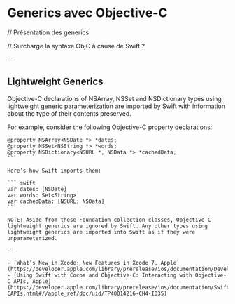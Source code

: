 # Generics avec Objective-C

// Présentation des generics

// Surcharge la syntaxe ObjC à cause de Swift ?


--

## Lightweight Generics

Objective-C declarations of NSArray, NSSet and NSDictionary types using lightweight generic parameterization are imported by Swift with information about the type of their contents preserved.

For example, consider the following Objective-C property declarations:

```` objc
@property NSArray<NSDate *> *dates;
@property NSSet<NSString *> *words;
@property NSDictionary<NSURL *, NSData *> *cachedData;
```

Here’s how Swift imports them:

``` swift
var dates: [NSDate]
var words: Set<String>
var cachedData: [NSURL: NSData]
```

NOTE: Aside from these Foundation collection classes, Objective-C lightweight generics are ignored by Swift. Any other types using lightweight generics are imported into Swift as if they were unparameterized.

--

- [What’s New in Xcode: New Features in Xcode 7, Apple](https://developer.apple.com/library/prerelease/ios/documentation/DeveloperTools/Conceptual/WhatsNewXcode/Articles/xcode_7_0.html)
- [Using Swift with Cocoa and Objective-C: Interacting with Objective-C APIs, Apple](https://developer.apple.com/library/prerelease/ios/documentation/Swift/Conceptual/BuildingCocoaApps/InteractingWithObjective-CAPIs.html#//apple_ref/doc/uid/TP40014216-CH4-ID35)
